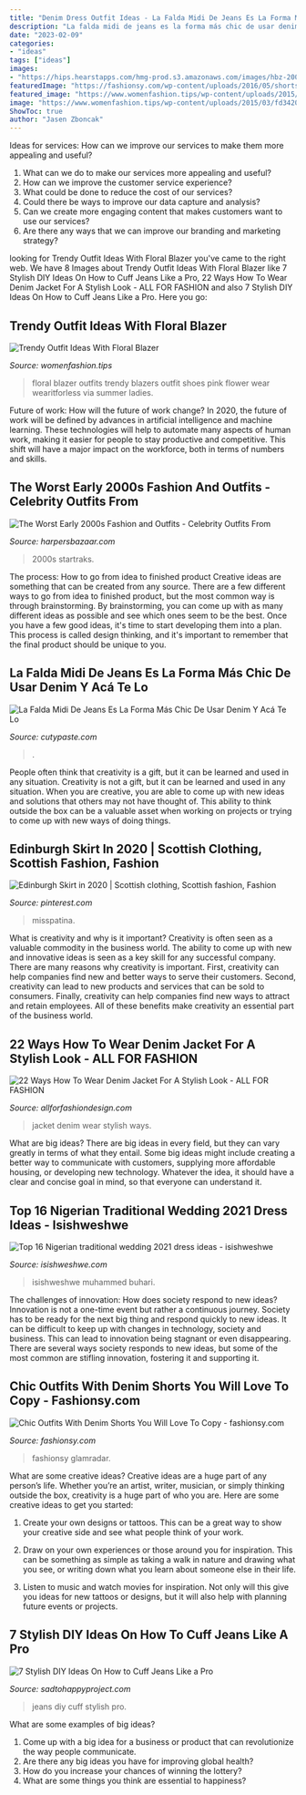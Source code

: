 ```yaml
---
title: "Denim Dress Outfit Ideas - La Falda Midi De Jeans Es La Forma Más Chic De Usar Denim Y Acá Te Lo"
description: "La falda midi de jeans es la forma más chic de usar denim y acá te lo"
date: "2023-02-09"
categories:
- "ideas"
tags: ["ideas"]
images:
- "https://hips.hearstapps.com/hmg-prod.s3.amazonaws.com/images/hbz-2000s-moments-2001-gettyimages-75524010-1503002692.jpg?crop=1xw:1xh;center,top&amp;resize=768:*"
featuredImage: "https://fashionsy.com/wp-content/uploads/2016/05/shorts-and-black-tee-630x945.jpg"
featured_image: "https://www.womenfashion.tips/wp-content/uploads/2015/03/fd3420af6dc0df777089dafff338c429-682x1024.jpg"
image: "https://www.womenfashion.tips/wp-content/uploads/2015/03/fd3420af6dc0df777089dafff338c429-682x1024.jpg"
ShowToc: true
author: "Jasen Zboncak"
---
```



Ideas for services: How can we improve our services to make them more appealing and useful?
1. What can we do to make our services more appealing and useful? 
2. How can we improve the customer service experience? 
3. What could be done to reduce the cost of our services? 
4. Could there be ways to improve our data capture and analysis? 
5. Can we create more engaging content that makes customers want to use our services? 
6. Are there any ways that we can improve our branding and marketing strategy?

	

		
looking for Trendy Outfit Ideas With Floral Blazer you've came to the right web. We have 8 Images about Trendy Outfit Ideas With Floral Blazer like 7 Stylish DIY Ideas On How to Cuff Jeans Like a Pro, 22 Ways How To Wear Denim Jacket For A Stylish Look - ALL FOR FASHION and also 7 Stylish DIY Ideas On How to Cuff Jeans Like a Pro. Here you go:
		
    
## Trendy Outfit Ideas With Floral Blazer

<img loading=lazy src="https://www.womenfashion.tips/wp-content/uploads/2015/03/fd3420af6dc0df777089dafff338c429-682x1024.jpg" onerror="this.onerror=null;this.src='https://tse4.mm.bing.net/th?id=OIP.4Pec2AHnFeYX9x7GQHLovQHaLH&amp;pid=15.1';" alt="Trendy Outfit Ideas With Floral Blazer">

_Source: womenfashion.tips_

>floral blazer outfits trendy blazers outfit shoes pink flower wear wearitforless via summer ladies. 

	

Future of work: How will the future of work change?
In 2020, the future of work will be defined by advances in artificial intelligence and machine learning. These technologies will help to automate many aspects of human work, making it easier for people to stay productive and competitive. This shift will have a major impact on the workforce, both in terms of numbers and skills.

    
## The Worst Early 2000s Fashion And Outfits - Celebrity Outfits From

<img loading=lazy src="https://hips.hearstapps.com/hmg-prod.s3.amazonaws.com/images/hbz-2000s-moments-2001-gettyimages-75524010-1503002692.jpg?crop=1xw:1xh;center,top&amp;resize=768:*" onerror="this.onerror=null;this.src='https://tse2.mm.bing.net/th?id=OIP.YyQtM6nZItB5UVeZbg2HwgHaLH&amp;pid=15.1';" alt="The Worst Early 2000s Fashion and Outfits - Celebrity Outfits From">

_Source: harpersbazaar.com_

>2000s startraks. 

	

The process: How to go from idea to finished product
Creative ideas are something that can be created from any source. There are a few different ways to go from idea to finished product, but the most common way is through brainstorming. By brainstorming, you can come up with as many different ideas as possible and see which ones seem to be the best. Once you have a few good ideas, it's time to start developing them into a plan. This process is called design thinking, and it's important to remember that the final product should be unique to you.

    
## La Falda Midi De Jeans Es La Forma Más Chic De Usar Denim Y Acá Te Lo

<img loading=lazy src="https://www.cutypaste.com/wp-content/uploads/2019/11/Falda-jean-midi-19.jpg" onerror="this.onerror=null;this.src='https://tse2.mm.bing.net/th?id=OIP.S3lKGZh2VqEj9nKVzspLvgHaLH&amp;pid=15.1';" alt="La Falda Midi De Jeans Es La Forma Más Chic De Usar Denim Y Acá Te Lo">

_Source: cutypaste.com_

>. 

	

People often think that creativity is a gift, but it can be learned and used in any situation.
Creativity is not a gift, but it can be learned and used in any situation. When you are creative, you are able to come up with new ideas and solutions that others may not have thought of. This ability to think outside the box can be a valuable asset when working on projects or trying to come up with new ways of doing things.

    
## Edinburgh Skirt In 2020 | Scottish Clothing, Scottish Fashion, Fashion

<img loading=lazy src="https://i.pinimg.com/736x/ba/93/35/ba9335c4e8d9a6e73f800a39e1e1ec3e.jpg" onerror="this.onerror=null;this.src='https://tse4.mm.bing.net/th?id=OIP.0w1J67HTqXmMRoyJkTtgYQHaLH&amp;pid=15.1';" alt="Edinburgh Skirt in 2020 | Scottish clothing, Scottish fashion, Fashion">

_Source: pinterest.com_

>misspatina. 

	

What is creativity and why is it important?
Creativity is often seen as a valuable commodity in the business world. The ability to come up with new and innovative ideas is seen as a key skill for any successful company. There are many reasons why creativity is important. First, creativity can help companies find new and better ways to serve their customers. Second, creativity can lead to new products and services that can be sold to consumers. Finally, creativity can help companies find new ways to attract and retain employees. All of these benefits make creativity an essential part of the business world.

    
## 22 Ways How To Wear Denim Jacket For A Stylish Look - ALL FOR FASHION

<img loading=lazy src="https://allforfashiondesign.com/wp-content/uploads/2014/03/kwa-14.jpg" onerror="this.onerror=null;this.src='https://tse3.mm.bing.net/th?id=OIP.9v3NMDtQGi8A_DF5wZ-9zwHaK2&amp;pid=15.1';" alt="22 Ways How To Wear Denim Jacket For A Stylish Look - ALL FOR FASHION">

_Source: allforfashiondesign.com_

>jacket denim wear stylish ways. 

	

What are big ideas?
There are big ideas in every field, but they can vary greatly in terms of what they entail. Some big ideas might include creating a better way to communicate with customers, supplying more affordable housing, or developing new technology. Whatever the idea, it should have a clear and concise goal in mind, so that everyone can understand it.

    
## Top 16 Nigerian Traditional Wedding 2021 Dress Ideas - Isishweshwe

<img loading=lazy src="https://isishweshwe.com/wp-content/uploads/2021/04/nigerian-traditional-wedding-dresses-2021-4.jpg" onerror="this.onerror=null;this.src='https://tse1.mm.bing.net/th?id=OIP.rrVKPDtACtT2-H8tmsR6gwHaLG&amp;pid=15.1';" alt="Top 16 Nigerian traditional wedding 2021 dress ideas - isishweshwe">

_Source: isishweshwe.com_

>isishweshwe muhammed buhari. 

	

The challenges of innovation: How does society respond to new ideas?
Innovation is not a one-time event but rather a continuous journey. Society has to be ready for the next big thing and respond quickly to new ideas. It can be difficult to keep up with changes in technology, society and business. This can lead to innovation being stagnant or even disappearing. There are several ways society responds to new ideas, but some of the most common are stifling innovation, fostering it and supporting it.

    
## Chic Outfits With Denim Shorts You Will Love To Copy - Fashionsy.com

<img loading=lazy src="https://fashionsy.com/wp-content/uploads/2016/05/shorts-and-black-tee-630x945.jpg" onerror="this.onerror=null;this.src='https://tse4.mm.bing.net/th?id=OIP.rAihoSkmDtDb7mHsbERY8wHaLH&amp;pid=15.1';" alt="Chic Outfits With Denim Shorts You Will Love To Copy - fashionsy.com">

_Source: fashionsy.com_

>fashionsy glamradar. 

	

What are some creative ideas?
Creative ideas are a huge part of any person’s life. Whether you’re an artist, writer, musician, or simply thinking outside the box, creativity is a huge part of who you are. Here are some creative ideas to get you started:
1. Create your own designs or tattoos. This can be a great way to show your creative side and see what people think of your work.

2. Draw on your own experiences or those around you for inspiration. This can be something as simple as taking a walk in nature and drawing what you see, or writing down what you learn about someone else in their life.

3. Listen to music and watch movies for inspiration. Not only will this give you ideas for new tattoos or designs, but it will also help with planning future events or projects.


    
## 7 Stylish DIY Ideas On How To Cuff Jeans Like A Pro

<img loading=lazy src="https://sadtohappyproject.com/wp-content/uploads/2015/09/diy-jeans.jpg" onerror="this.onerror=null;this.src='https://tse2.mm.bing.net/th?id=OIP.2X5h6DkME7Bpch9Qgn_O9wAAAA&amp;pid=15.1';" alt="7 Stylish DIY Ideas On How to Cuff Jeans Like a Pro">

_Source: sadtohappyproject.com_

>jeans diy cuff stylish pro. 

	

What are some examples of big ideas?
1. Come up with a big idea for a business or product that can revolutionize the way people communicate.
2. Are there any big ideas you have for improving global health?
3. How do you increase your chances of winning the lottery?
4. What are some things you think are essential to happiness?

